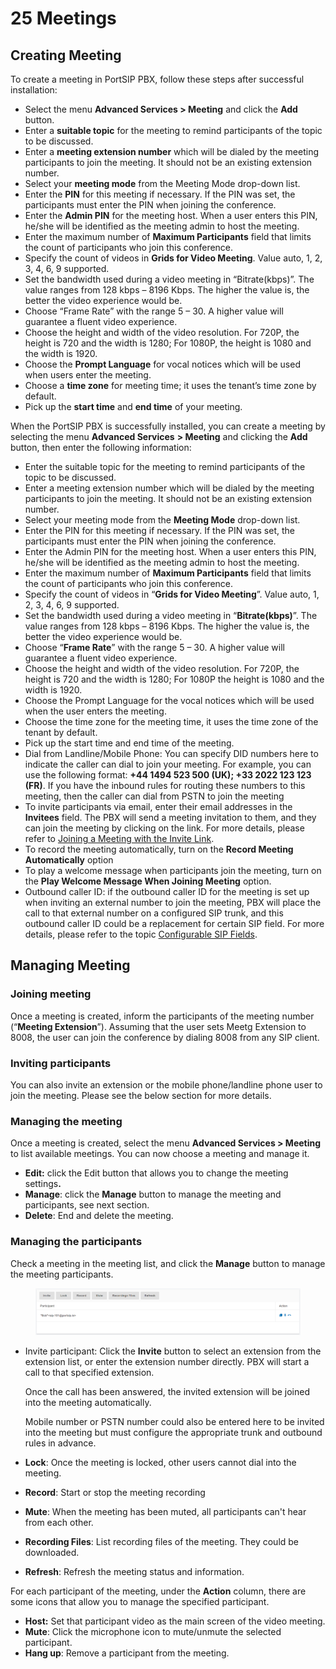 # 25 Meetings

## Creating Meeting

To create a meeting in PortSIP PBX, follow these steps after successful installation:

* Select the menu **Advanced Services > Meeting** and click the **Add** button.
* Enter a **suitable topic** for the meeting to remind participants of the topic to be discussed.
* Enter a **meeting extension number** which will be dialed by the meeting participants to join the meeting. It should not be an existing extension number.
* Select your **meeting mode** from the Meeting Mode drop-down list.
* Enter the **PIN** for this meeting if necessary. If the PIN was set, the participants must enter the PIN when joining the conference.
* Enter the **Admin PIN** for the meeting host. When a user enters this PIN, he/she will be identified as the meeting admin to host the meeting.
* Enter the maximum number of **Maximum Participants** field that limits the count of participants who join this conference.
* Specify the count of videos in **Grids for Video Meeting**. Value auto, 1, 2, 3, 4, 6, 9 supported.
* Set the bandwidth used during a video meeting in “Bitrate(kbps)”. The value ranges from 128 kbps – 8196 Kbps. The higher the value is, the better the video experience would be.
* Choose “Frame Rate” with the range 5 – 30. A higher value will guarantee a fluent video experience.
* Choose the height and width of the video resolution. For 720P, the height is 720 and the width is 1280; For 1080P, the height is 1080 and the width is 1920.
* Choose the **Prompt Language** for vocal notices which will be used when users enter the meeting.
* Choose a **time zone** for meeting time; it uses the tenant’s time zone by default.
* Pick up the **start time** and **end time** of your meeting.

When the PortSIP PBX is successfully installed, you can create a meeting by selecting the menu **Advanced Services** **> Meeting** and clicking the **Add** button, then enter the following information:

* Enter the suitable topic for the meeting to remind participants of the topic to be discussed.
* Enter a meeting extension number which will be dialed by the meeting participants to join the meeting. It should not be an existing extension number.
* Select your meeting mode from the **Meeting Mode** drop-down list.
* Enter the PIN for this meeting if necessary. If the PIN was set, the participants must enter the PIN when joining the conference.
* Enter the Admin PIN for the meeting host. When a user enters this PIN, he/she will be identified as the meeting admin to host the meeting.
* Enter the maximum number of **Maximum Participants** field that limits the count of participants who join this conference.
* Specify the count of videos in “**Grids for Video Meeting**”. Value auto, 1, 2, 3, 4, 6, 9 supported.
* Set the bandwidth used during a video meeting in “**Bitrate(kbps)**”. The value ranges from 128 kbps – 8196 Kbps. The higher the value is, the better the video experience would be.
* Choose “**Frame Rate**” with the range 5 – 30. A higher value will guarantee a fluent video experience.
* Choose the height and width of the video resolution. For 720P, the height is 720 and the width is 1280; For 1080P the height is 1080 and the width is 1920.
* Choose the Prompt Language for the vocal notices which will be used when the user enters the meeting.
* Choose the time zone for the meeting time, it uses the time zone of the tenant by default.
* Pick up the start time and end time of the meeting.
* Dial from Landline/Mobile Phone: You can specify DID numbers here to indicate the caller can dial to join your meeting. For example, you can use the following format: **+44 1494 523 500 (UK); +33 2022 123 123 (FR)**. If you have the inbound rules for routing these numbers to this meeting, then the caller can dial from PSTN to join the meeting
* To invite participants via email, enter their email addresses in the **Invitees** field. The PBX will send a meeting invitation to them, and they can join the meeting by clicking on the link. For more details, please refer to [Joining a Meeting with the Invite Link](joining-a-meeting-with-the-invite-link.md).
* To record the meeting automatically, turn on the **Record Meeting Automatically** option
* To play a welcome message when participants join the meeting, turn on the **Play Welcome Message When Joining Meeting** option.
* Outbound caller ID: if the outbound caller ID for the meeting is set up when inviting an external number to join the meeting, PBX will place the call to that external number on a configured SIP trunk, and this outbound caller ID could be a replacement for certain SIP field. For more details, please refer to the topic [Configurable SIP Fields](../7-trunk-management/handle-outbound-calls-through-sip-trunk.md#h.rhrzb9hdve5w).

## Managing Meeting

### **Joining meeting**

Once a meeting is created, inform the participants of the meeting number (“**Meeting Extension**”). Assuming that the user sets Meetg Extension to 8008, the user can join the conference by dialing 8008 from any SIP client.

### **Inviting participants**

You can also invite an extension or the mobile phone/landline phone user to join the meeting. Please see the below section for more details.

### **Managing the meeting**

Once a meeting is created, select the menu **Advanced Services > Meeting** to list available meetings. You can now choose a meeting and manage it.

* **Edit:** click the Edit button that allows you to change the meeting setting&#x73;**.**
* **Manage**: click the **Manage** button to manage the meeting and participants, see next section.
* **Delete**: End and delete the meeting.

### Managing the participants

Check a meeting in the meeting list, and click the **Manage** button to manage the meeting participants.

<figure><img src="../../../.gitbook/assets/meeting_participants.png" alt=""><figcaption></figcaption></figure>

*   Invite participant: Click the **Invite** button to select an extension from the extension list, or enter the extension number directly. PBX will start a call to that specified extension.

    Once the call has been answered, the invited extension will be joined into the meeting automatically.

    Mobile number or PSTN number could also be entered here to be invited into the meeting but must configure the appropriate trunk and outbound rules in advance.
* **Lock**: Once the meeting is locked, other users cannot dial into the meeting.
* **Record**: Start or stop the meeting recording
* **Mute**: When the meeting has been muted, all participants can't hear from each other.
* **Recording Files**: List recording files of the meeting. They could be downloaded.
* **Refresh**: Refresh the meeting status and information.

For each participant of the meeting, under the **Action** column, there are some icons that allow you to manage the specified participant.

* **Host:** Set that participant video as the main screen of the video meeting.
* **Mute**: Click the microphone icon to mute/unmute the selected participant.
* **Hang up**: Remove a participant from the meeting.

